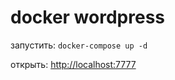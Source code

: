 # docker wordpress

запустить: `docker-compose up -d`

открыть: [http://localhost:7777](http://localhost:7777)